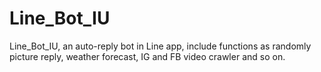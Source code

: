 # Line_Bot_IU
Line_Bot_IU, an auto-reply bot in Line app, include functions as randomly picture reply, weather forecast, IG and FB video crawler and so on.
